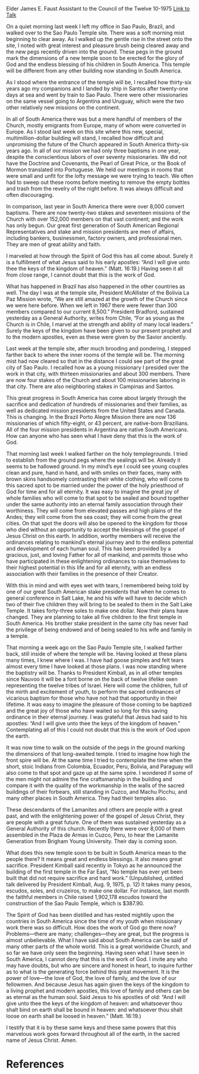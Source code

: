 Elder James E. Faust
Assistant to the Council of the Twelve
10-1975
[Link to Talk](https://www.churchofjesuschrist.org/study/general-conference/1975/10/the-keys-of-the-kingdom?lang=eng)

On a quiet morning last week I left my office in Sao Paulo, Brazil, and walked over to the Sao Paulo Temple site. There was a soft morning mist beginning to clear away. As I walked up the gentle rise in the street onto the site, I noted with great interest and pleasure brush being cleared away and the new pegs recently driven into the ground. These pegs in the ground mark the dimensions of a new temple soon to be erected for the glory of God and the endless blessing of his children in South America. This temple will be different from any other building now standing in South America.

As I stood where the entrance of the temple will be, I recalled how thirty-six years ago my companions and I landed by ship in Santos after twenty-one days at sea and went by train to Sao Paulo. There were other missionaries on the same vessel going to Argentina and Uruguay, which were the two other relatively new missions on the continent.

In all of South America there was but a mere handful of members of the Church, mostly emigrants from Europe, many of whom were converted in Europe. As I stood last week on this site where this new, special, multimillion-dollar building will stand, I recalled how difficult and unpromising the future of the Church appeared in South America thirty-six years ago. In all of our mission we had only three baptisms in one year, despite the conscientious labors of over seventy missionaries. We did not have the Doctrine and Covenants, the Pearl of Great Price, or the Book of Mormon translated into Portuguese. We held our meetings in rooms that were small and unfit for the lofty message we were trying to teach. We often had to sweep out these rooms before meeting to remove the empty bottles and trash from the revelry of the night before. It was always difficult and often discouraging.

In comparison, last year in South America there were over 8,000 convert baptisms. There are now twenty-two stakes and seventeen missions of the Church with over 152,000 members on that vast continent; and the work has only begun. Our great first generation of South American Regional Representatives and stake and mission presidents are men of affairs, including bankers, businessmen, factory owners, and professional men. They are men of great ability and faith.

I marveled at how through the Spirit of God this has all come about. Surely it is a fulfillment of what Jesus said to his early apostles: “And I will give unto thee the keys of the kingdom of heaven.” (Matt. 16:19.) Having seen it all from close range, I cannot doubt that this is the work of God.

What has happened in Brazil has also happened in the other countries as well. The day I was at the temple site, President McAllister of the Bolivia La Paz Mission wrote, “We are still amazed at the growth of the Church since we were here before. When we left in 1967 there were fewer than 300 members compared to our current 8,500.” President Bradford, sustained yesterday as a General Authority, writes from Chile, “For as young as the Church is in Chile, I marvel at the strength and ability of many local leaders.” Surely the keys of the kingdom have been given to our present prophet and to the modern apostles, even as these were given by the Savior anciently.

Last week at the temple site, after much brooding and pondering, I stepped farther back to where the inner rooms of the temple will be. The morning mist had now cleared so that in the distance I could see part of the great city of Sao Paulo. I recalled how as a young missionary I presided over the work in that city, with thirteen missionaries and about 300 members. There are now four stakes of the Church and about 100 missionaries laboring in that city. There are also neighboring stakes in Campinas and Santos.

This great progress in South America has come about largely through the sacrifice and dedication of hundreds of missionaries and their families, as well as dedicated mission presidents from the United States and Canada. This is changing. In the Brazil Porto Alegre Mission there are now 136 missionaries of which fifty-eight, or 43 percent, are native-born Brazilians. All of the four mission presidents in Argentina are native South Americans. How can anyone who has seen what I have deny that this is the work of God.

That morning last week I walked farther on the holy templegrounds. I tried to establish from the ground pegs where the sealings will be. Already it seems to be hallowed ground. In my mind’s eye I could see young couples clean and pure, hand in hand, and with smiles on their faces, many with brown skins handsomely contrasting their white clothing, who will come to this sacred spot to be married under the power of the holy priesthood of God for time and for all eternity. It was easy to imagine the great joy of whole families who will come to that spot to be sealed and bound together under the same authority into an eternal family association through their worthiness. They will come from elevated passes and high plains of the Andes; they will come from the sea coast; they will come from the great cities. On that spot the doors will also be opened to the kingdom for those who died without an opportunity to accept the blessings of the gospel of Jesus Christ on this earth. In addition, worthy members will receive the ordinances relating to mankind’s eternal journey and to the endless potential and development of each human soul. This has been provided by a gracious, just, and loving Father for all of mankind, and permits those who have participated in these enlightening ordinances to raise themselves to their highest potential in this life and for all eternity, with an endless association with their families in the presence of their Creator.

With this in mind and with eyes wet with tears, I remembered being told by one of our great South American stake presidents that when he comes to general conference in Salt Lake, he and his wife will have to decide which two of their five children they will bring to be sealed to them in the Salt Lake Temple. It takes forty-three soles to make one dollar. Now their plans have changed. They are planning to take all five children to the first temple in South America. His brother stake president in the same city has never had the privilege of being endowed and of being sealed to his wife and family in a temple.

That morning a week ago on the Sao Paulo Temple site, I walked farther back, still inside of where the temple will be. Having looked at these plans many times, I knew where I was. I have had goose pimples and felt tears almost every time I have looked at those plans. I was now standing where the baptistry will be. Thanks to President Kimball, as in all other temples since Nauvoo it will be a font borne on the back of twelve lifelike oxen representing the twelve tribes of Israel. Here will come the children, full of the mirth and excitement of youth, to perform the sacred ordinances of vicarious baptism for those who have not had that opportunity in their lifetime. It was easy to imagine the pleasure of those coming to be baptized and the great joy of those who have waited so long for this saving ordinance in their eternal journey. I was grateful that Jesus had said to his apostles: “And I will give unto thee the keys of the kingdom of heaven.” Contemplating all of this I could not doubt that this is the work of God upon the earth.

It was now time to walk on the outside of the pegs in the ground marking the dimensions of that long-awaited temple. I tried to imagine how high the front spire will be. At the same time I tried to contemplate the time when the short, stoic Indians from Colombia, Ecuador, Peru, Bolivia, and Paraguay will also come to that spot and gaze up at the same spire. I wondered if some of the men might not admire the fine craftsmanship in the building and compare it with the quality of the workmanship in the walls of the sacred buildings of their forbears, still standing in Cuzco, and Machu Picchu, and many other places in South America. They had their temples also.

These descendants of the Lamanites and others are people with a great past, and with the enlightening power of the gospel of Jesus Christ, they are people with a great future. One of them was sustained yesterday as a General Authority of this church. Recently there were over 8,000 of them assembled in the Plaza de Armas in Cuzco, Peru, to hear the Lamanite Generation from Brigham Young University. Their day is coming soon.

What does this new temple soon to be built in South America mean to the people there? It means great and endless blessings. It also means great sacrifice. President Kimball said recently in Tokyo as he announced the building of the first temple in the Far East, “No temple has ever yet been built that did not require sacrifice and hard work.” (Unpublished, untitled talk delivered by President Kimball, Aug. 9, 1975, p. 12) It takes many pesos, escudos, soles, and cruzeiros, to make one dollar. For instance, last month the faithful members in Chile raised 1,902,178 escudos toward the construction of the Sao Paulo Temple, which is $387.90.

The Spirit of God has been distilled and has rested mightily upon the countries in South America since the time of my youth when missionary work there was so difficult. How does the work of God go there now? Problems—there are many; challenges—they are great, but the progress is almost unbelievable. What I have said about South America can be said of many other parts of the whole world. This is a great worldwide Church, and so far we have only seen the beginning. Having seen what I have seen in South America, I cannot deny that this is the work of God. I invite any who may have doubts, but who are sincere and honest in heart, to inquire further as to what is the generating force behind this great movement. It is the power of love—the love of God, the love of family, and the love of our fellowmen. And because Jesus has again given the keys of the kingdom to a living prophet and modern apostles, this love of family and others can be as eternal as the human soul. Said Jesus to his apostles of old: “And I will give unto thee the keys of the kingdom of heaven: and whatsoever thou shalt bind on earth shall be bound in heaven: and whatsoever thou shalt loose on earth shall be loosed in heaven.” (Matt. 16:19.)

I testify that it is by these same keys and these same powers that this marvelous work goes forward throughout all of the earth, in the sacred name of Jesus Christ. Amen.

# References
